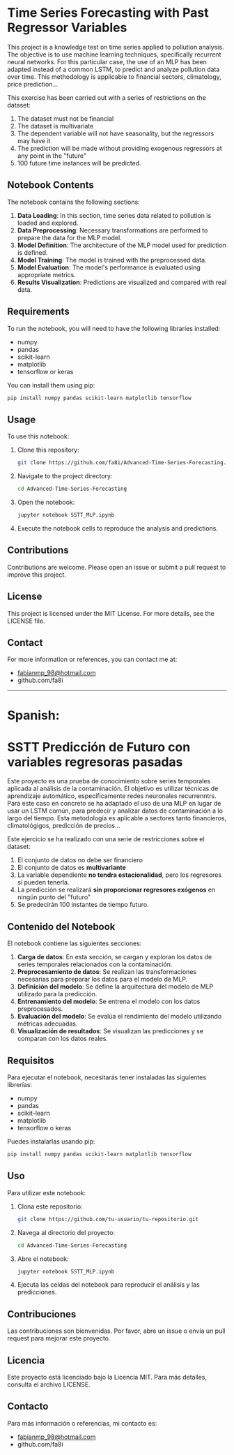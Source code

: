 # Time Series Forecasting with Past Regressor Variables

This project is a knowledge test on time series applied to pollution analysis. The objective is to use machine learning techniques, specifically recurrent neural networks. For this particular case, the use of an MLP has been adapted instead of a common LSTM, to predict and analyze pollution data over time. This methodology is applicable to financial sectors, climatology, price prediction...

This exercise has been carried out with a series of restrictions on the dataset:

1. The dataset must not be financial
2. The dataset is multivariate
3. The dependent variable will not have seasonality, but the regressors may have it
4. The prediction will be made without providing exogenous regressors at any point in the "future"
5. 100 future time instances will be predicted.

## Notebook Contents

The notebook contains the following sections:

1. **Data Loading**: In this section, time series data related to pollution is loaded and explored.
2. **Data Preprocessing**: Necessary transformations are performed to prepare the data for the MLP model.
3. **Model Definition**: The architecture of the MLP model used for prediction is defined.
4. **Model Training**: The model is trained with the preprocessed data.
5. **Model Evaluation**: The model's performance is evaluated using appropriate metrics.
6. **Results Visualization**: Predictions are visualized and compared with real data.

## Requirements

To run the notebook, you will need to have the following libraries installed:

- numpy
- pandas
- scikit-learn
- matplotlib
- tensorflow or keras

You can install them using pip:

```bash
pip install numpy pandas scikit-learn matplotlib tensorflow
```

## Usage

To use this notebook:

1. Clone this repository:
    ```bash
    git clone https://github.com/fa8i/Advanced-Time-Series-Forecasting.git
    ```
2. Navigate to the project directory:
    ```bash
    cd Advanced-Time-Series-Forecasting
    ```
3. Open the notebook:
    ```bash
    jupyter notebook SSTT_MLP.ipynb
    ```

4. Execute the notebook cells to reproduce the analysis and predictions.

## Contributions

Contributions are welcome. Please open an issue or submit a pull request to improve this project.

## License

This project is licensed under the MIT License. For more details, see the LICENSE file.

## Contact

For more information or references, you can contact me at:

- fabianmp_98@hotmail.com
- github.com/fa8i

_______________________________________________________________________________________________________

# Spanish:
# SSTT Predicción de Futuro con variables regresoras pasadas

Este proyecto es una prueba de conocimiento sobre series temporales aplicada al análisis de la contaminación. El objetivo es utilizar técnicas de aprendizaje automático, específicamente redes neuronales recurrenntrs. Para este caso en concreto se ha adaptado el uso de una MLP en lugar de usar un LSTM común, para predecir y analizar datos de contaminación a lo largo del tiempo. Esta metodología es aplicable a sectores tanto financieros, climatológigos, predicción de precios...

Este ejercicio se ha realizado con una serie de restricciones sobre el dataset:

1. El conjunto de datos no debe ser financiero
2. El conjunto de datos es **multivariante**
3. La variable dependiente **no tendra estacionalidad**, pero los regresores sí pueden tenerla.
4. La predicción se realizará **sin proporcionar regresores exógenos** en ningún punto del "futuro"
5. Se predecirán 100 instantes de tiempo futuro.

## Contenido del Notebook

El notebook contiene las siguientes secciones:

1. **Carga de datos**: En esta sección, se cargan y exploran los datos de series temporales relacionados con la contaminación.
2. **Preprocesamiento de datos**: Se realizan las transformaciones necesarias para preparar los datos para el modelo de MLP.
3. **Definición del modelo**: Se define la arquitectura del modelo de MLP utilizado para la predicción.
4. **Entrenamiento del modelo**: Se entrena el modelo con los datos preprocesados.
5. **Evaluación del modelo**: Se evalúa el rendimiento del modelo utilizando métricas adecuadas.
6. **Visualización de resultados**: Se visualizan las predicciones y se comparan con los datos reales.

## Requisitos

Para ejecutar el notebook, necesitarás tener instaladas las siguientes librerías:

- numpy
- pandas
- scikit-learn
- matplotlib
- tensorflow o keras

Puedes instalarlas usando pip:

```bash
pip install numpy pandas scikit-learn matplotlib tensorflow
```

## Uso

Para utilizar este notebook:

1. Clona este repositorio:
    ```bash
    git clone https://github.com/tu-usuario/tu-repositorio.git
    ```
2. Navega al directorio del proyecto:
    ```bash
    cd Advanced-Time-Series-Forecasting
    ```
3. Abre el notebook:
    ```bash
    jupyter notebook SSTT_MLP.ipynb
    ```

4. Ejecuta las celdas del notebook para reproducir el análisis y las predicciones.

## Contribuciones

Las contribuciones son bienvenidas. Por favor, abre un issue o envía un pull request para mejorar este proyecto.

## Licencia

Este proyecto está licenciado bajo la Licencia MIT. Para más detalles, consulta el archivo LICENSE.

## Contacto

Para más información o referencias, mi contacto es:

- fabianmp_98@hotmail.com
- github.com/fa8i
